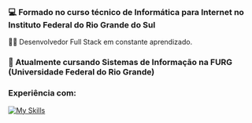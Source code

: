 ### 💻 Formado no curso técnico de Informática para Internet no Instituto Federal do Rio Grande do Sul
👨‍💻 Desenvolvedor Full Stack em constante aprendizado.


### 🌱 Atualmente cursando Sistemas de Informação na FURG (Universidade Federal do Rio Grande)

### Experiência com:
[![My Skills](https://skillicons.dev/icons?i=js,php,py,nodejs,html,css,postgresql,mysql,photoshop)](https://skillicons.dev)
<!--
**murillodominguez/murillodominguez** is a ✨ _special_ ✨ repository because its `README.md` (this file) appears on your GitHub profile.

Here are some ideas to get you started:

- 🔭 I’m currently working on ...
- 🌱 I’m currently learning ...
- 👯 I’m looking to collaborate on ...
- 🤔 I’m looking for help with ...
- 💬 Ask me about ...
- 📫 How to reach me: ...
- 😄 Pronouns: ...
- ⚡ Fun fact: ...
-->
